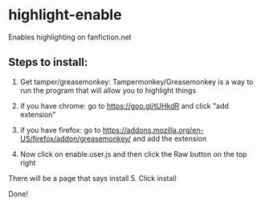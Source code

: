 # highlight-enable
Enables highlighting on fanfiction.net

## Steps to install:


1. Get tamper/greasemonkey:
Tampermonkey/Greasemonkey is a way to run the program that will allow you to highlight things

2. if you have chrome: go to https://goo.gl/tUHkdR and click "add extension"

3. if you have firefox: go to https://addons.mozilla.org/en-US/firefox/addon/greasemonkey/ and add the extension

4. Now click on enable.user.js and then click the Raw button on the top right

There will be a page that says install
5. Click install

Done!
